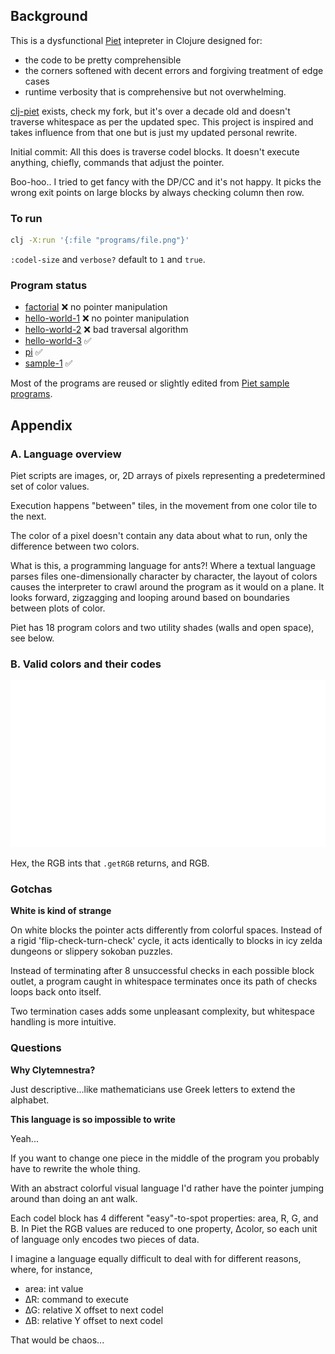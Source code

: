 ## Background

This is a dysfunctional [Piet](https://www.dangermouse.net/esoteric/piet.html) intepreter in Clojure designed for:

- the code to be pretty comprehensible
- the corners softened with decent errors and forgiving treatment of edge cases
- runtime verbosity that is comprehensive but not overwhelming.

[clj-piet](https://github.com/ljos/clj-piet) exists, check my fork, but it's over a decade old and doesn't traverse whitespace as per the updated spec. This project is inspired and takes influence from that one but is just my updated personal rewrite.

Initial commit: All this does is traverse codel blocks. It doesn't execute anything, chiefly, commands that adjust the pointer.

Boo-hoo.. I tried to get fancy with the DP/CC and it's not happy. It picks the wrong exit points on large blocks by always checking column then row.

### To run

```sh
clj -X:run '{:file "programs/file.png"}'
```

`:codel-size` and `verbose?` default to `1` and `true`.

### Program status

- [factorial](./programs/factorial.png) ❌ no pointer manipulation
- [hello-world-1](./programs/hello-world-1.png) ❌ no pointer manipulation
- [hello-world-2](./programs/hello-world-2.png) ❌ bad traversal algorithm
- [hello-world-3](./programs/hello-world-3.png) ✅
- [pi](./programs/pi.png) ✅
- [sample-1](./programs/sample-1.png) ✅

Most of the programs are reused or slightly edited from [Piet sample programs](https://www.dangermouse.net/esoteric/piet/samples.html).

## Appendix

### A. Language overview

Piet scripts are images, or, 2D arrays of pixels representing a predetermined set of color values.

Execution happens "between" tiles, in the movement from one color tile to the next.

The color of a pixel doesn't contain any data about what to run, only the difference between two colors.

What is this, a programming language for ants?! Where a textual language parses files one-dimensionally character by character, the layout of colors causes the interpreter to crawl around the program as it would on a plane. It looks forward, zigzagging and looping around based on boundaries between plots of color.

Piet has 18 program colors and two utility shades (walls and open space), see below.

### B. Valid colors and their codes

![Table of piet colors, hex codes, java rbg ints, and rgb trios](./resources/table.svg)

Hex, the RGB ints that `.getRGB` returns, and RGB.

### Gotchas

**White is kind of strange**

On white blocks the pointer acts differently from colorful spaces. Instead of a rigid 'flip-check-turn-check' cycle, it acts identically to blocks in icy zelda dungeons or slippery sokoban puzzles.

Instead of terminating after 8 unsuccessful checks in each possible block outlet, a program caught in whitespace terminates once its path of checks loops back onto itself.

Two termination cases adds some unpleasant complexity, but whitespace handling is more intuitive.

### Questions

**Why Clytemnestra?**

Just descriptive...like mathematicians use Greek letters to extend the alphabet.

**This language is so impossible to write**

Yeah...

If you want to change one piece in the middle of the program you probably have to rewrite the whole thing.

With an abstract colorful visual language I'd rather have the pointer jumping around than doing an ant walk.

Each codel block has 4 different "easy"-to-spot properties: area, R, G, and B. In Piet the RGB values are reduced to one property, ∆color, so each unit of language only encodes two pieces of data.

I imagine a language equally difficult to deal with for different reasons, where, for instance,

- area: int value
- ∆R: command to execute
- ∆G: relative X offset to next codel
- ∆B: relative Y offset to next codel

That would be chaos...
